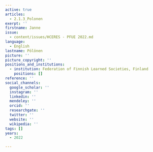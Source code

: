 ```yaml
---
active: true
articles:
  - 2.1.3_Polonen
exerpt: ''
firstname: Janne
issue:
  - content/issues/HCERES - PFUE 2022.md
language:
  - English
lastname: Pölönen
picture: ''
picture_copyright: ''
positions_and_institutions:
  - institution: Federation of Finnish Learned Societies, Finland
    positions: []
reference: ''
social_channels:
  google_scholar: ''
  instagram: ''
  linkedin: ''
  mendeley: ''
  orcid: ''
  researchgate: ''
  twitter: ''
  website: ''
  wikipedia: ''
tags: []
years:
  - 2022

---
```

